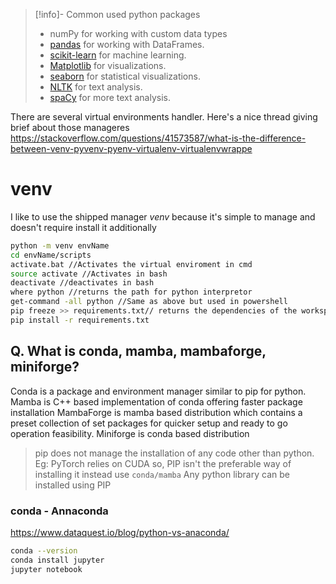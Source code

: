 >[!info]- Common used python packages
>- numPy for working with custom data types
>- [pandas](https://pandas.pydata.org/) for working with DataFrames.
>- [scikit-learn](https://scikit-learn.org/stable/) for machine learning. 
>- [Matplotlib](https://matplotlib.org/) for visualizations.
>- [seaborn](https://seaborn.pydata.org/) for statistical visualizations.
>- [NLTK](https://www.nltk.org/) for text analysis.
>- [spaCy](https://spacy.io/) for more text analysis.

There are several virtual environments handler. Here's a nice thread giving brief about those manageres 
https://stackoverflow.com/questions/41573587/what-is-the-difference-between-venv-pyvenv-pyenv-virtualenv-virtualenvwrappe
# venv
I like to use the shipped manager *venv* because it's simple to manage and doesn't require install it additionally

```bash
python -m venv envName
cd envName/scripts 
activate.bat //Activates the virtual enviroment in cmd
source activate //Activates in bash
deactivate //deactivates in bash
where python //returns the path for python interpretor 
get-command -all python //Same as above but used in powershell
pip freeze >> requirements.txt// returns the dependencies of the workspace and save them to requirements.txt file
pip install -r requirements.txt
```

## Q. What is conda, mamba, mambaforge, miniforge?
Conda is a package and environment manager similar to pip for python.
Mamba is C++ based implementation of conda offering faster package installation
MambaForge is mamba based distribution which contains a preset collection of set packages for quicker setup and ready to go operation feasibility.
Miniforge is conda based distribution

> pip does not manage the installation of any code other than python. 
> Eg: PyTorch relies on CUDA so, PIP isn't the preferable way of installing it instead use `conda/mamba`
> Any python library can be installed using PIP

### conda - Annaconda
https://www.dataquest.io/blog/python-vs-anaconda/

```bash
conda --version
conda install jupyter
jupyter notebook
```
